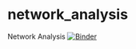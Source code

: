 # network_analysis
Network Analysis
[![Binder](https://mybinder.org/badge_logo.svg)](https://mybinder.org/v2/gh/sanjaysingh13/network_analysis/main)
